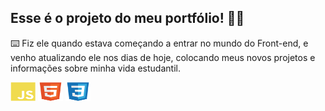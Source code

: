 ## Esse é o projeto do meu portfólio! 👩‍💻

⌨️ Fiz ele quando estava começando a entrar no mundo do Front-end, e venho atualizando ele nos dias de hoje, colocando meus novos projetos e informações sobre minha vida estudantil.

<img align="center" alt="Eve-Js" height="30" width="40" src="https://raw.githubusercontent.com/devicons/devicon/master/icons/javascript/javascript-plain.svg">
<img align="center" alt="Eve-HTML" height="30" width="40" src="https://raw.githubusercontent.com/devicons/devicon/master/icons/html5/html5-original.svg">
<img align="center" alt="Eve-CSS" height="30" width="40" src="https://raw.githubusercontent.com/devicons/devicon/master/icons/css3/css3-original.svg">

